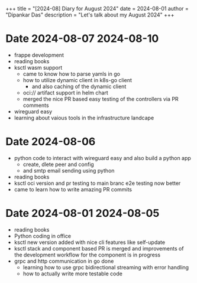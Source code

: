 +++
title = "[2024-08] Diary for August 2024"
date = 2024-08-01
author = "Dipankar Das"
description = "Let's talk about my August 2024"
+++

# Date 2024-08-07 2024-08-10
* frappe development
* reading books
* ksctl wasm support
  * came to know how to parse yamls in go
  * how to utilize dynamic client in k8s-go client
    * and also caching of the dynamic client
  * oci:// artifact support in helm chart
  * merged the nice PR based easy testing of the controllers via PR comments
* wireguard easy
* learning about vaious tools in the infrastructure landcape

# Date 2024-08-06
* python code to interact with wireguard easy and also build a python app
  * create, dlete peer and config
  * and smtp email sending using python
* reading books
* ksctl oci version and pr testing to main branc e2e testing now better
* came to learn how to write amazing PR commits

# Date 2024-08-01 2024-08-05
* reading books
* Python coding in office
* ksctl new version added with nice cli features like self-update
* ksctl stack and component based PR is merged and improvements of the development workflow for the component is in progress
* grpc and http communication in go done
  * learning how to use grpc bidirectional streaming with error handling
  * how to actually write more testable code

